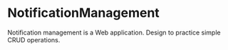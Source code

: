 # NotificationManagement
Notification management is a Web application. Design to practice simple CRUD operations.
